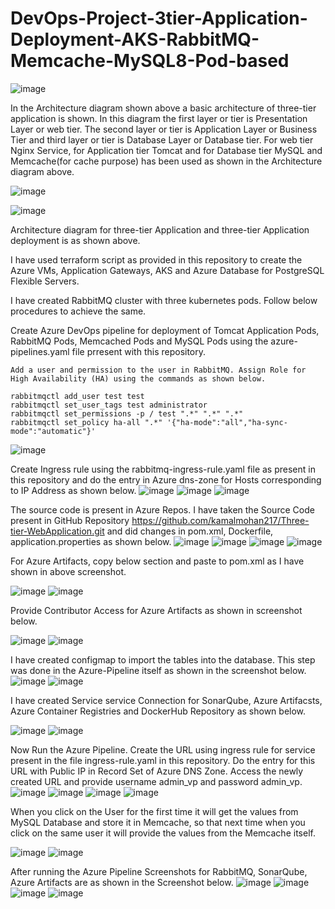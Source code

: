 # DevOps-Project-3tier-Application-Deployment-AKS-RabbitMQ-Memcache-MySQL8-Pod-based
![image](https://github.com/user-attachments/assets/4874083f-ffd5-4092-94af-e0491525c5bd)


In the Architecture diagram shown above a basic architecture of three-tier application is shown. In this diagram the first layer or tier is Presentation Layer or web tier. The second layer or tier is Application Layer or Business Tier and third layer or tier is Database Layer or Database tier. For web tier Nginx Service, for Application tier Tomcat and for Database tier MySQL and Memcache(for cache purpose) has been used as shown in the Architecture diagram above.

![image](https://github.com/user-attachments/assets/1eba8154-6f45-4d42-995a-c9bb55e900de)

![image](https://github.com/user-attachments/assets/2a7ca154-a504-4935-a4de-ea20fb47fb5d)

Architecture diagram for three-tier Application and three-tier Application deployment is as shown above.

I have used terraform script as provided in this repository to create the Azure VMs, Application Gateways, AKS and Azure Database for PostgreSQL Flexible Servers.

I have created RabbitMQ cluster with three kubernetes pods. Follow below procedures to achieve the same.

Create Azure DevOps pipeline for deployment of Tomcat Application Pods, RabbitMQ Pods, Memcached Pods and MySQL Pods using the azure-pipelines.yaml file prresent with this repository.

```
Add a user and permission to the user in RabbitMQ. Assign Role for High Availability (HA) using the commands as shown below.

rabbitmqctl add_user test test
rabbitmqctl set_user_tags test administrator
rabbitmqctl set_permissions -p / test ".*" ".*" ".*"
rabbitmqctl set_policy ha-all ".*" '{"ha-mode":"all","ha-sync-mode":"automatic"}' 
```
![image](https://github.com/user-attachments/assets/3b44c24e-d66f-4973-ada1-ec9bce83ec29)

Create Ingress rule using the rabbitmq-ingress-rule.yaml file as present in this repository and do the entry in Azure dns-zone for Hosts corresponding to IP Address as shown below.
![image](https://github.com/user-attachments/assets/16616516-e18b-4cec-b05f-1da2f1834c7f)
![image](https://github.com/user-attachments/assets/94fa423d-413d-49aa-afc8-a22b0bb4f903)
![image](https://github.com/user-attachments/assets/d73ba45a-c1b6-4266-a9d8-6dc6a4fd4edd)

The source code is present in Azure Repos. I have taken the Source Code present in GitHub Repository https://github.com/kamalmohan217/Three-tier-WebApplication.git and did changes in pom.xml, Dockerfile, application.properties as shown below.
![image](https://github.com/user-attachments/assets/d570b3f2-88b6-4a63-afad-911b1112711a)
![image](https://github.com/user-attachments/assets/a3b3988a-a145-4b13-a0bf-c7a895018a11)
![image](https://github.com/user-attachments/assets/cc67ec39-5df9-414c-b87e-48741cc5a01e)
![image](https://github.com/user-attachments/assets/0e361d92-b5e4-45c4-8c8a-7c5d58878b5c)

For Azure Artifacts, copy below section and paste to pom.xml as I have shown in above screenshot.

![image](https://github.com/user-attachments/assets/d781918a-7baf-47da-be3e-a8b4a61b6da6)
![image](https://github.com/user-attachments/assets/7b734dd6-64ba-4171-81db-e8f1b4225ff5)

Provide Contributor Access for Azure Artifacts as shown in screenshot below.

![image](https://github.com/user-attachments/assets/a26ab93a-97a7-4115-89ec-5914c32a2c4f)
![image](https://github.com/user-attachments/assets/37f58cac-8408-436e-b8fd-3a2d36fb4726)

I have created configmap to import the tables into the database. This step was done in the Azure-Pipeline itself as shown in the screenshot below.
![image](https://github.com/user-attachments/assets/c2c38d12-e45e-4029-a479-93b74ce786bd)
![image](https://github.com/user-attachments/assets/d150fc5d-715f-408e-854f-895672a85ac8)

I have created Service service Connection for SonarQube, Azure Artifacsts, Azure Container Registries and DockerHub Repository as shown below.

![image](https://github.com/user-attachments/assets/98f98925-a52f-405a-8e90-4ef3ab39275a)
![image](https://github.com/user-attachments/assets/7e58016c-336c-4fde-9cf3-d3170b1a28e1)

Now Run the Azure Pipeline. Create the URL using ingress rule for service present in the file ingress-rule.yaml in this repository. Do the entry for this URL with Public IP in Record Set of Azure DNS Zone. Access the newly created URL and provide username admin_vp and password admin_vp.
![image](https://github.com/user-attachments/assets/84aeb827-0ee4-4dfe-b10d-13e8f41f82d6)
![image](https://github.com/user-attachments/assets/503afb7d-2988-43e1-8916-6b091820eac4)
![image](https://github.com/user-attachments/assets/33773fbd-c200-4312-adee-b3ea1d6df737)
![image](https://github.com/user-attachments/assets/972e6574-c8af-4a65-9323-2011908afb85)

When you click on the User for the first time it will get the values from MySQL Database and store it in Memcache, so that next time when you click on the same user it will provide the values from the Memcache itself.

![image](https://github.com/user-attachments/assets/646800cd-a606-405e-917d-a62054f40ffc)
![image](https://github.com/user-attachments/assets/39ac9f0b-5aea-48f2-ab86-8dea34190d7d)

After running the Azure Pipeline Screenshots for RabbitMQ, SonarQube, Azure Artifacts are as shown in the Screenshot below.
![image](https://github.com/user-attachments/assets/6b5dabff-3883-47ff-9a31-19f6d02465ef)
![image](https://github.com/user-attachments/assets/2f4b4e1e-273e-4755-8e8d-e31137480906)
![image](https://github.com/user-attachments/assets/73b8f0d1-5716-43b3-9618-64802161c8f3)
![image](https://github.com/user-attachments/assets/2571decc-fe04-4c04-9a70-958085e71484)
